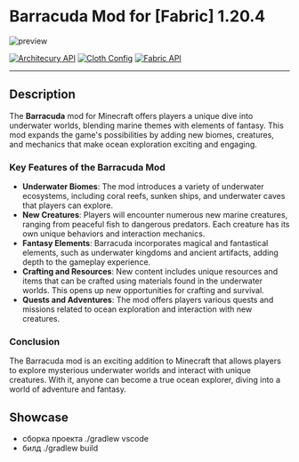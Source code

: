 # Barracuda Mod for [Fabric] 1.20.4

![preview](https://github.com/kurobaaka/barracuda-mc-mod/blob/main/minecraft_title.png)

[![Architecury API](https://img.shields.io/badge/Architectury%20API-REQUIRED-1?style=for-the-badge&labelColor=black&color=gold)](https://www.curseforge.com/minecraft/mc-mods/architectury-api)
[![Cloth Config](https://img.shields.io/badge/Cloth%20Config-REQUIRED-1?style=for-the-badge&labelColor=black&color=gold)](https://www.curseforge.com/minecraft/mc-mods/cloth-config)
[![Fabric API](https://img.shields.io/badge/Fabric%20API-REQUIRED%20for%20Fabric-1?style=for-the-badge&labelColor=black&color=gold)](https://www.curseforge.com/minecraft/mc-mods/fabric-api)

---

## Description

The **Barracuda** mod for Minecraft offers players a unique dive into underwater worlds, blending marine themes with elements of fantasy. This mod expands the game's possibilities by adding new biomes, creatures, and mechanics that make ocean exploration exciting and engaging.

### Key Features of the Barracuda Mod
- **Underwater Biomes**: The mod introduces a variety of underwater ecosystems, including coral reefs, sunken ships, and underwater caves that players can explore.
- **New Creatures**: Players will encounter numerous new marine creatures, ranging from peaceful fish to dangerous predators. Each creature has its own unique behaviors and interaction mechanics.
- **Fantasy Elements**: Barracuda incorporates magical and fantastical elements, such as underwater kingdoms and ancient artifacts, adding depth to the gameplay experience.
- **Crafting and Resources**: New content includes unique resources and items that can be crafted using materials found in the underwater worlds. This opens up new opportunities for crafting and survival.
- **Quests and Adventures**: The mod offers players various quests and missions related to ocean exploration and interaction with new creatures.

### Conclusion
The Barracuda mod is an exciting addition to Minecraft that allows players to explore mysterious underwater worlds and interact with unique creatures. With it, anyone can become a true ocean explorer, diving into a world of adventure and fantasy.

## Showcase

- сборка проекта ./gradlew vscode
- билд ./gradlew build 

